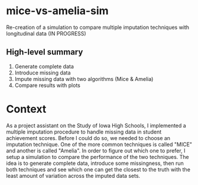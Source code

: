 # mice-vs-amelia-sim
Re-creation of a simulation to compare multiple imputation techniques with longitudinal data (IN PROGRESS)

## High-level summary
1. Generate complete data
2. Introduce missing data
3. Impute missing data with two algorithms (Mice & Amelia)
4. Compare results with plots

# Context
As a project assistant on the Study of Iowa High Schools, I implemented a multiple imputation procedure to handle missing data in student achievement scores. Before I could do so, we needed to choose an imputation technique. One of the more common techniques is called "MICE" and another is called "Amelia". In order to figure out which one to prefer, I setup a simulation to compare the performance of the two techniques. The idea is to generate complete data, introduce some missingness, then run both techniques and see which one can get the closest to the truth with the least amount of variation across the imputed data sets. 
